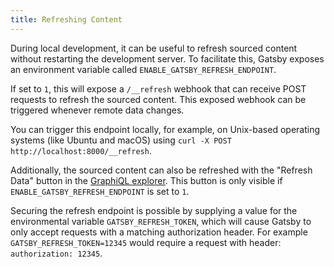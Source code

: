 ```yaml
---
title: Refreshing Content
---
```


During local development, it can be useful to refresh sourced content without restarting the development server. To facilitate this, Gatsby exposes an environment variable called `ENABLE_GATSBY_REFRESH_ENDPOINT`.

If set to `1`, this will expose a `/__refresh` webhook that can receive POST requests to refresh the sourced content. This exposed webhook can be triggered whenever remote data changes.

You can trigger this endpoint locally, for example, on Unix-based operating systems (like Ubuntu and macOS) using `curl -X POST http://localhost:8000/__refresh`.

Additionally, the sourced content can also be refreshed with the "Refresh Data" button in the [GraphiQL explorer](/docs/how-to/querying-data/running-queries-with-graphiql). This button is only visible if `ENABLE_GATSBY_REFRESH_ENDPOINT` is set to `1`.

Securing the refresh endpoint is possible by supplying a value for the environmental variable `GATSBY_REFRESH_TOKEN`, which will cause Gatsby to only accept requests with a matching authorization header. For example `GATSBY_REFRESH_TOKEN=12345` would require a request with header: `authorization: 12345`.
